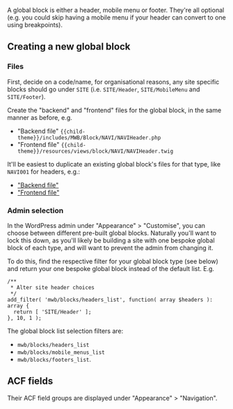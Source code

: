 A global block is either a header, mobile menu or footer. They're all optional (e.g. you could skip having a mobile menu if your header can convert to one using breakpoints). 

## Creating a new global block

### Files
First, decide on a code/name, for organisational reasons, any site specific blocks should go under `SITE` (i.e. `SITE/Header`, `SITE/MobileMenu` and `SITE/Footer`). 

Create the "backend" and "frontend" files for the global block, in the same manner as before, e.g.
* "Backend file" `{{child-theme}}/includes/MWB/Block/NAVI/NAVIHeader.php`
* "Frontend file" `{{child-theme}}/resources/views/block/NAVI/NAVIHeader.twig`

It'll be easiest to duplicate an existing global block's files for that type, like `NAVI001` for headers, e.g.:
- ["Backend file"](https://gitlab.com/visix/wordpress/themes/mwb-modules-base/-/blob/master/includes/MWB/Block/NAVI/NAVI001.php)
- ["Frontend file"](https://gitlab.com/visix/wordpress/themes/mwb-modules-base/-/blob/master/resources/views/block/NAVI/NAVI001.twig)

### Admin selection
In the WordPress admin under "Appearance" > "Customise", you can choose between different pre-built global blocks. Naturally you'll want to lock this down, as you'll likely be building a site with one bespoke global block of each type, and will want to prevent the admin from changing it.

To do this, find the respective filter for your global block type (see below) and return your one bespoke global block instead of the default list. E.g.
```
/**
 * Alter site header choices
 */
add_filter( 'mwb/blocks/headers_list', function( array $headers ): array {
  return [ 'SITE/Header' ];
}, 10, 1 );
```

The global block list selection filters are:
- `mwb/blocks/headers_list` 
- `mwb/blocks/mobile_menus_list`
- `mwb/blocks/footers_list`.

## ACF fields

Their ACF field groups are displayed under "Appearance" > "Navigation".